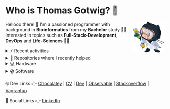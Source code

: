# Who is Thomas Gotwig? 🤔

<img src="assets/octocat.webp" width="20%" align="right">

Hellooo there! 👋 I'm a passioned programmer with background in **Bioinformatics** from my **Bachelor** study 👨‍🎓 Interested in topics such as **Full-Stack-Development**, **DevOps** and **Life-Sciences** 🧑‍💻

<details>
  <summary>⚡️ Recent activities</summary>
  
  <!--START_SECTION:activity-->
1. 🗣 Commented on [#35](https://github.com/TGotwig/vidmerger/issues/35) in [TGotwig/vidmerger](https://github.com/TGotwig/vidmerger)
2. 🗣 Commented on [#35](https://github.com/TGotwig/vidmerger/issues/35) in [TGotwig/vidmerger](https://github.com/TGotwig/vidmerger)
3. 🗣 Commented on [#35](https://github.com/TGotwig/vidmerger/issues/35) in [TGotwig/vidmerger](https://github.com/TGotwig/vidmerger)
4. 🗣 Commented on [#35](https://github.com/TGotwig/vidmerger/issues/35) in [TGotwig/vidmerger](https://github.com/TGotwig/vidmerger)
5. 🗣 Commented on [#101](https://github.com/MSzturc/obsidian-advanced-slides/issues/101) in [MSzturc/obsidian-advanced-slides](https://github.com/MSzturc/obsidian-advanced-slides)
  <!--END_SECTION:activity-->
</details>

<details>
  <summary>💚 Repositories where I recently helped</summary>

  1. [cheat.sheets 👉 cheat.sh cheat sheets repository](https://github.com/chubin/cheat.sheets)
  1. [cspell-dicts 👉 Various cspell dictionaries](https://github.com/streetsidesoftware/cspell-dicts)
  1. [RustScan 👉 🤖 The Modern Port Scanner 🤖](https://github.com/RustScan/RustScan)
  1. [TMF639_ResourceInventory 👉 TM Forum Open APIs (Apache 2.0) Resource Inventory Management API](https://github.com/tmforum-apis/TMF639_ResourceInventory)
  1. [Awesome-Bioinformatics 👉 A curated list of awesome Bioinformatics libraries and software.](https://github.com/danielecook/Awesome-Bioinformatics)
  1. [awesome-rust 👉 A curated list of Rust code and resources.](https://github.com/rust-unofficial/awesome-rust)
  1. [feroxbuster 👉 A fast, simple, recursive content discovery tool written in Rust.](https://github.com/epi052/feroxbuster)
  1. [sic 👉 🦜 Accessible image processing and conversion from the terminal. Front-end for https://github.com/image-rs/image.](https://github.com/foresterre/sic)
  1. [bactopia 👉 A flexible pipeline for complete analysis of bacterial genomes](https://github.com/bactopia/bactopia)
  1. [dust 👉 A more intuitive version of du in rust](https://github.com/bootandy/dust)
  1. [project-guidelines 👉 A set of best practices for JavaScript projects](https://github.com/elsewhencode/project-guidelines)
</details>

<details>
  <summary>💻 Hardware</summary>
  
  - [💻 MacBook Air (M1, 2020)](https://support.apple.com/kb/SP825?locale=en_GB&viewlocale=en_US)
  - [📺 Alienware 27 Gaming Monitor - AW2720HFA](https://www.dell.com/ae/business/p/dell-aw2720hfa-monitor/pd)
  - [🖱️ Razer Atheris - Mercury](https://www.razer.com/gaming-mice/razer-atheris/RZ01-02170100-R3U1)
  - [⌨️ Razer BlackWidow Lite - US - Mercury](https://www.razer.com/gaming-keyboards/Razer-BlackWidow-Lite/RZ03-02640700-R3M1)
  - [🎧 Razer Kraken X - Mercury](https://www.razer.com/gaming-headsets/Razer-Kraken-X/RZ04-02890300-R3M1)
  - [🎤 Razer Seirēn X - Mercury](https://www.razer.com/streaming-microphones/Razer-Seiren-X/RZ19-02290400-R3M1)
  - [🏗️ Flexispot standing converter](https://www.amazon.de/gp/product/B073CQ3LGB/ref=ppx_yo_dt_b_asin_title_o03_s00?ie=UTF8&psc=1)
</details>

<details>
  <summary>💿 Software</summary>

  - MacOS, Windows, Zorin OS
  - Visual Studio Code, Intellij
  - GitKraken
  - CopyQ, Ksnip, OBS Studio
  - Safari, Firefox, Tor Browser
  - Obsidian, Zotero
  - Affinity Photo & Designer
</details>

🤓 Dev Links 👉 [Chocolatey](https://community.chocolatey.org/profiles/tgotwig) | [CV](https://tgotwig.github.io/markdown-cv) | [Dev](https://dev.to/tgotwig) | [Observable](https://observablehq.com/@tgotwig?tab=profile) | [Stackoverflow](https://stackoverflow.com/users/6244047/thomas-gotwig?tab=profile) | [Vagrantup](https://app.vagrantup.com/tomisia)

🍻 Social Links 👉 [LinkedIn](https://www.linkedin.com/in/tgotwig)
